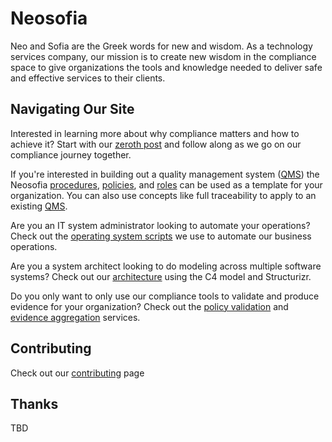 <!--- Glossary Terms Used --->
[qms]: /shared/glossary.md#quality-management-system-qms

# Neosofia

Neo and Sofia are the Greek words for new and wisdom. As a technology services company, our mission is to create new wisdom in the compliance space to give organizations the tools and knowledge needed to deliver safe and effective services to their clients.

## Navigating Our Site

Interested in learning more about why compliance matters and how to achieve it? Start with our [zeroth post](/website/blog/0000_why_compliance.md) and follow along as we go on our compliance journey together.


If you're interested in building out a quality management system ([QMS][qms]) the Neosofia [procedures](/website/procedures/), [policies](/shared/policies.md), and [roles](/shared/roles.md) can be used as a template for your organization. You can also use concepts like full traceability to apply to an existing [QMS][qms].


Are you an IT system administrator looking to automate your operations? Check out the [operating system scripts](/os/) we use to automate our business operations.


Are you a system architect looking to do modeling across multiple software systems? Check out our [architecture](/architecture/) using the C4 model and Structurizr.


Do you only want to only use our compliance tools to validate and produce evidence for your organization? Check out the [policy validation](https://github.com/Neosofia/policy-validation-service) and [evidence aggregation](https://github.com/Neosofia/evidence-aggregator-service) services.

## Contributing

Check out our [contributing](/CONTRIBUTING.md) page

## Thanks

TBD